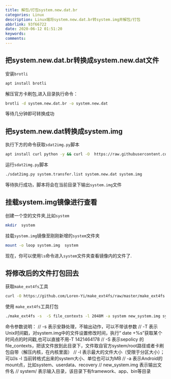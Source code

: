```yaml
---
title: 解包/打包system.new.dat.br
categories: Linux
description: Linux端将system.new.dat.br转system.img并解包/打包
abbrlink: 93f66722
date: 2020-06-12 01:51:20
keywords:
comments:
---
```

<!--more-->
## 把system.new.dat.br转换成system.new.dat文件
安装`brotli`
```  bash
apt install brotli
```
解压官方卡刷包,进入目录执行命令：
```  bash
brotli -d system.new.dat.br -o system.new.dat
```
等待几分钟即可转换成功

## 把system.new.dat转换成system.img

执行下方的命令获取`sdat2img.py`脚本
``` bash
apt install curl python -y && curl -O  https://raw.githubusercontent.com/xpirt/sdat2img/master/sdat2img.py && chmod +x sdat2img.py
```
运行`sdat2img.py`脚本
``` bash
./sdat2img.py system.transfer.list system.new.dat system.img
```
等待执行成功，脚本将会在当前目录下输出`system.img`文件

## 挂载system.img镜像进行查看
创建一个空的文件夹,比如`system`
``` bash
mkdir  system
```
挂载`system.img`镜像至刚刚新增的`system`文件夹
``` bash
mount -o loop system.img  system
```
现在，你可以使用`ls`命令进入`system`文件夹查看镜像内的文件了.

## 将修改后的文件打包回去
获取`make_ext4fs`工具
``` bash
curl -O https://github.com/Loren-Yi/make_ext4fs/raw/master/make_ext4fs && chmod +x make_ext4fs
```
使用 `make_ext4fs`工具打包
```  bash
./make_ext4fs -s  -S file_contexts -l 2048M -a system new_system.img system/
```
命令参数说明：
// -s 表示安静处理，不输出动作，可以不带该参数
// -T 表示Unix时间戳，对system.img中的文件设置修改时间，执行“
date +%s”获取某个时间点的时间戳,也可以直接不用-T 1421464178 
// -S 表示sepolicy 的file_contexts，把该文件放到此目录下，文件取自官方system/root路径或者卡刷包自带（解压内核，在内核里面）
// -l 表示最大的文件大小（受限于分区大小）；可以ls -l 当前转格式出来的system大小、单位也可以为MB
// -a 表示Android的mount点，比如system、userdata、recovery
// new_system.img 表示输出文件名
// system/ 表示输入目录，该目录下有framework、app、bin等目录
